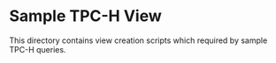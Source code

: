 Sample TPC-H View
====================

This directory contains view creation scripts which required by sample TPC-H queries.

